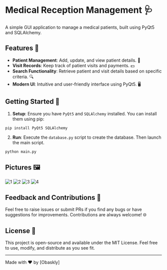 # Medical Reception Management 🩺

A simple GUI application to manage a medical patients, built using PyQt5 and SQLAlchemy.

## Features 🌟

- **Patient Management**: Add, update, and view patient details. 🚀
- **Visit Records**: Keep track of patient visits and payments. 💵
- **Search Functionality**: Retrieve patient and visit details based on specific criteria. 🔍
- **Modern UI**: Intuitive and user-friendly interface using PyQt5. 🖥

## Getting Started 🚀

1. **Setup**: Ensure you have `PyQt5` and `SQLAlchemy` installed. You can install them using pip:
```
pip install PyQt5 SQLAlchemy
```

2. **Run**: Execute the `database.py` script to create the database. Then launch the main script.
```
python main.py
```

## Pictures 🖼️

![1](https://github.com/obaskly/Clinic-Receptionist-Tool/assets/11092871/1b302a98-b6c0-47c3-b48f-eafe5f3f57f7)
![2](https://github.com/obaskly/Clinic-Receptionist-Tool/assets/11092871/40f60dc4-294f-411b-97ae-7f5a35bf84c4)
![3](https://github.com/obaskly/Clinic-Receptionist-Tool/assets/11092871/f6a88c6e-9d06-448c-9f1a-b0d618189828)
![4](https://github.com/obaskly/Clinic-Receptionist-Tool/assets/11092871/25d8f6e4-b03b-4b70-8f1a-64516dfd3c2c)

## Feedback and Contributions 🤝

Feel free to raise issues or submit PRs if you find any bugs or have suggestions for improvements. Contributions are always welcome! 🌐

## License 📄

This project is open-source and available under the MIT License. Feel free to use, modify, and distribute as you see fit.

---

Made with ❤️ by [Obaskly]
